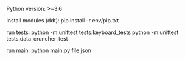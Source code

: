 Python version: >=3.6 

Install modules (ddt):
pip install -r env/pip.txt

run tests:
python -m unittest tests.keyboard_tests
python -m unittest tests.data_cruncher_test

run main:
python main.py file.json
